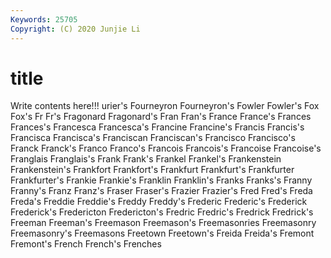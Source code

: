 ```yaml
---
Keywords: 25705
Copyright: (C) 2020 Junjie Li
---
```


# title

Write contents here!!!
urier's 
Fourneyron 
Fourneyron's
Fowler 
Fowler's 
Fox 
Fox's 
Fr 
Fr's 
Fragonard 
Fragonard's 
Fran 
Fran's
France 
France's 
Frances 
Frances's 
Francesca 
Francesca's 
Francine 
Francine's 
Francis 
Francis's
Francisca 
Francisca's 
Franciscan 
Franciscan's 
Francisco 
Francisco's 
Franck 
Franck's 
Franco 
Franco's
Francois 
Francois's 
Francoise 
Francoise's 
Franglais 
Franglais's 
Frank 
Frank's 
Frankel 
Frankel's
Frankenstein 
Frankenstein's 
Frankfort 
Frankfort's 
Frankfurt 
Frankfurt's 
Frankfurter 
Frankfurter's 
Frankie 
Frankie's
Franklin 
Franklin's 
Franks 
Franks's 
Franny 
Franny's 
Franz 
Franz's 
Fraser 
Fraser's
Frazier 
Frazier's 
Fred 
Fred's 
Freda 
Freda's 
Freddie 
Freddie's 
Freddy 
Freddy's
Frederic 
Frederic's 
Frederick 
Frederick's 
Fredericton 
Fredericton's 
Fredric 
Fredric's 
Fredrick 
Fredrick's
Freeman 
Freeman's 
Freemason 
Freemason's 
Freemasonries 
Freemasonry 
Freemasonry's 
Freemasons 
Freetown 
Freetown's
Freida 
Freida's 
Fremont 
Fremont's 
French 
French's 
Frenches 
